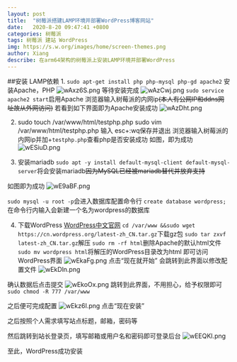 ```yaml
---
layout: post
title:  "树莓派搭建LAMP环境并部署WordPress博客网站"
date:   2020-8-20 09:47:41 +0800
categories: 树莓派
tags: 树莓派 建站 WordPress
img: https://s.w.org/images/home/screen-themes.png
author: Xiang
describe: 在arm64架构的树莓派上安装LAMP环境并部署WordPress
---
```


##安装 LAMP依赖
1. 
`sudo apt-get install php php-mysql php-gd apache2`
安装Apache，PHP
![wAxz6S.png](https://s1.ax1x.com/2020/09/05/wAxz6S.png)
等待安装完成
![wAzCwj.png](https://s1.ax1x.com/2020/09/05/wAzCwj.png)
`sudo service apache2 start`启用Apache
浏览器输入树莓派的内网ip~~(本人有公网IP和ddns网址故从外网访问)~~
若看到如下界面即为Apache安装成功
![wAzDht.png](https://s1.ax1x.com/2020/09/05/wAzDht.png)

2. 
	sudo touch /var/www/html/testphp.php
    sudo vim /var/www/html/testphp.php
    输入<?php phpinfo();?>
	esc+:wq保存并退出
浏览器输入树莓派的内网ip并加+`testphp.php`查看php是否安装成功
如图，即为成功
![wESiuD.png](https://s1.ax1x.com/2020/09/05/wESiuD.png)

3. 安装mariadb
`sudo apt -y install default-mysql-client default-mysql-server`将会安装mariadb~~因为MySQL已经被mariadb替代并放弃支持~~

如图即为成功
![wE9aBF.png](https://s1.ax1x.com/2020/09/05/wE9aBF.png)

`sudo mysql -u root -p`会进入数据库配置命令行
`create database wordpress;`在命令行内输入会新建一个名为wordpress的数据库

4. 下载WordPress
[WordPress中文官网](https://cn.wordpress.org "官网")
`cd /var/www &&sudo wget https://cn.wordpress.org/latest-zh_CN.tar.gz`下载gz包
`sudo tar zxvf latest-zh_CN.tar.gz`解压
`sudo rm -rf html`删除Apache的默认html文件
`sudo mv wordpress html`将解压的WordPress目录改为html
即可访问WordPress界面
![wEkaFg.png](https://s1.ax1x.com/2020/09/05/wEkaFg.png)
点击“现在就开始”
会跳转到此界面以修改配置文件
![wEkDln.png](https://s1.ax1x.com/2020/09/05/wEkDln.png)

确认数据后点击提交
![wEkoOx.png](https://s1.ax1x.com/2020/09/05/wEkoOx.png)
跳转到此界面，不用担心，给予权限即可
`sudo chmod -R 777 /var/www`

之后便可完成配置
![wEkz6I.png](https://s1.ax1x.com/2020/09/05/wEkz6I.png)
点击“现在安装”

之后按照个人需求填写站点标题，邮箱，密码等

然后跳转到站长登录页，填写邮箱或用户名和密码即可登录后台
![wEEQKI.png](https://s1.ax1x.com/2020/09/05/wEEQKI.png)

至此，WordPress成功安装
